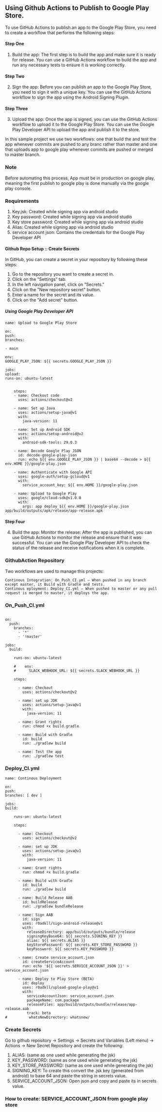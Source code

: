 ## Using Github Actions to Publish to Google Play Store.

To use GitHub Actions to publish an app to the Google Play Store, you need to create a workflow that
performs the following steps:

#### Step One

1. Build the app:
   The first step is to build the app and make sure it is ready for release. You can use a GitHub
   Actions workflow to build the app and run any necessary tests to ensure it is working correctly.


#### Step Two

2. Sign the app:
   Before you can publish an app to the Google Play Store, you need to sign it with a unique key.
   You can use the GitHub Actions workflow to sign the app using the Android Signing Plugin.


#### Step Three

3. Upload the app:
   Once the app is signed, you can use the GitHub Actions workflow to upload it to the Google Play
   Store. You can use the Google Play Developer API to upload the app and publish it to the store.

In this sample project we use two workflows: one that build the and test the app whenever commits are pushed to any branc rather than master and one that uploads app to google play whenever commits are pushed or merged to master branch.

### Note
Before automating this process, App must be in production on google play, meaning the first publish to google play is done manually via the google play console.

### Requirements
1. Key.jsk: Created while signing app via android studio
2. Key password: Created while signing app via android studio
3. Key store password: Created while signing app via android studio
4. Alias: Created while signing app via android studio
5. service account json: Contains the credentials for the Google Play Developer API

#### Github Repo Setup :: Create Secrets

In GitHub, you can create a secret in your repository by following these steps:

1. Go to the repository you want to create a secret in.
2. Click on the "Settings" tab.
3. In the left navigation panel, click on "Secrets."
4. Click on the "New repository secret" button.
5. Enter a name for the secret and its value.
6. Click on the "Add secret" button.

##### Using Google Play Developer API

```
name: Upload to Google Play Store

on:
push:
branches:

- main

env:
GOOGLE_PLAY_JSON: ${{ secrets.GOOGLE_PLAY_JSON }}

jobs:
upload:
runs-on: ubuntu-latest


    steps:
    - name: Checkout code
      uses: actions/checkout@v2

    - name: Set up Java
      uses: actions/setup-java@v1
      with:
        java-version: 11

    - name: Set up Android SDK
      uses: actions/setup-android@v2
      with:
        android-sdk-tools: 29.0.3

    - name: Decode Google Play JSON
      id: decode-google-play-json
      run: echo ${{ env.GOOGLE_PLAY_JSON }} | base64 --decode > ${{ env.HOME }}/google-play.json

    - name: Authenticate with Google API
      uses: google-auth/setup-gcloud@v1
      with:
        service_account_key: ${{ env.HOME }}/google-play.json

    - name: Upload to Google Play
      uses: google/cloud-sdk@v1.0.0
      with:
        args: app deploy ${{ env.HOME }}/google-play.json app/build/outputs/apk/release/app-release.apk
```

#### Step Four

4. Build the app:
   Monitor the release: After the app is published, you can use GitHub Actions to monitor the
   release and ensure that it was successful. You can use the Google Play Developer API to check the
   status of the release and receive notifications when it is complete.


### GithubAction Repository
Two workflows are used to manage this projects:

    Continous Integration: On_Push_CI.yml — When pushed in any branch except master, it Build with Gradle and tests.
    Continous eployment: Deploy_CI.yml — When pushed to master or any pull request is merged to master, it deploys the app.

### On_Push_CI.yml
```name: Continous Integration

on:
  push:
    branches:
      - '*'
      - '!master'

jobs:
  build:

    runs-on: ubuntu-latest

    #    env:
    #      SLACK_WEBHOOK_URL: ${{ secrets.SLACK_WEBHOOK_URL }}

    steps:

      - name: Checkout
        uses: actions/checkout@v2

      - name: set up JDK
        uses: actions/setup-java@v1
        with:
          java-version: 11

      - name: Grant rights
        run: chmod +x build.gradle

      - name: Build with Gradle
        id: build
        run: ./gradlew build

      - name: Test the app
        run: ./gradlew test

```

### Deploy_CI.yml
```
name: Continous Deployment

on:
push:
branches: [ dev ]

jobs:
build:

    runs-on: ubuntu-latest

    steps:

      - name: Checkout
        uses: actions/checkout@v2

      - name: set up JDK
        uses: actions/setup-java@v1
        with:
          java-version: 11

      - name: Grant rights
        run: chmod +x build.gradle

      - name: Build with Gradle
        id: build
        run: ./gradlew build

      - name: Build Release AAB
        id: buildRelease
        run: ./gradlew bundleRelease

      - name: Sign AAB
        id: sign
        uses: r0adkll/sign-android-release@v1
        with:
          releaseDirectory: app/build/outputs/bundle/release
          signingKeyBase64: ${{ secrets.SIGNING_KEY }}
          alias: ${{ secrets.ALIAS }}
          keyStorePassword: ${{ secrets.KEY_STORE_PASSWORD }}
          keyPassword: ${{ secrets.KEY_PASSWORD }}

      - name: Create service_account.json
        id: createServiceAccount
        run: echo '${{ secrets.SERVICE_ACCOUNT_JSON }}' > service_account.json

      - name: Deploy to Play Store (BETA)
        id: deploy
        uses: r0adkll/upload-google-play@v1
        with:
          serviceAccountJson: service_account.json
          packageName: com.package
          releaseFiles: app/build/outputs/bundle/release/app-release.aab
          track: beta
#          whatsNewDirectory: whatsnew/

```

### Create Secrets
Go to github repository -> Settings -> Secrets and Variables (Left menu) -> Actions -> New Secret Repository and create the following:
1. ALIAS: (same as one used while generating the jsk)
2. KEY_PASSWORD: (same as one used while generating the jsk)
3. KEY_STORE_PASSWORD: (same as one used while generating the jsk)
4. SIGNING_KEY: To create this convert the .jsk key (generated from android) to base 64 and paste the string in secrets value.
5. SERVICE_ACCOUNT_JSON: Open json and copy and paste its in secrets value.

### How to create: SERVICE_ACCOUNT_JSON from google play store


